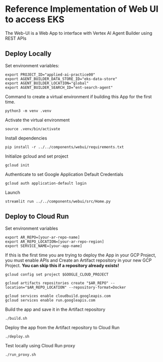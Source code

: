 # Reference Implementation of Web UI to access EKS

The Web-UI is a Web App to interface with Vertex AI Agent Builder using REST APIs

## Deploy Locally

Set environment variables:

```commandline
export PROJECT_ID="applied-ai-practice00"
export AGENT_BUILDER_DATA_STORE_ID="eks-data-store"
export AGENT_BUILDER_LOCATION="global"
export AGENT_BUILDER_SEARCH_ID="ent-search-agent"
```

Command to create a virtual environment if building this App for the first time.

```commandline
python3 -m venv .venv
```

Activate the virtual environment

```commandline
source .venv/bin/activate
```

Install dependencies

```commandline
pip install -r ../../components/webui/requirements.txt
```

Initialize gcloud and set project

```commandline
gcloud init
```

Authenticate to set Google Application Default Credentials

```commandline
gcloud auth application-default login
```

Launch

```commandline
streamlit run ../../components/webui/src/Home.py
```

## Deploy to Cloud Run

Set environment variables

```commandline
export AR_REPO=[your-ar-repo-name]
export AR_REPO_LOCATION=[your-ar-repo-region]
export SERVICE_NAME=[your-app-name]
```

If this is the first time you are trying to deploy the App in your GCP Project,
you must enable APIs and Create an Artifact repository in your new GCP Project.
**You can skip this if a repository already exists!**

```commandline
gcloud config set project $GOOGLE_CLOUD_PROJECT

gcloud artifacts repositories create "$AR_REPO" --location="$AR_REPO_LOCATION" --repository-format=Docker

gcloud services enable cloudbuild.googleapis.com
gcloud services enable run.googleapis.com

```

Build the app and save it in the Artifact repository

```commandline
./build.sh
```

Deploy the app from the Artifact repository to Cloud Run

```commandline
./deploy.sh
```

Test locally using Cloud Run proxy

```commandline
./run_proxy.sh
```
